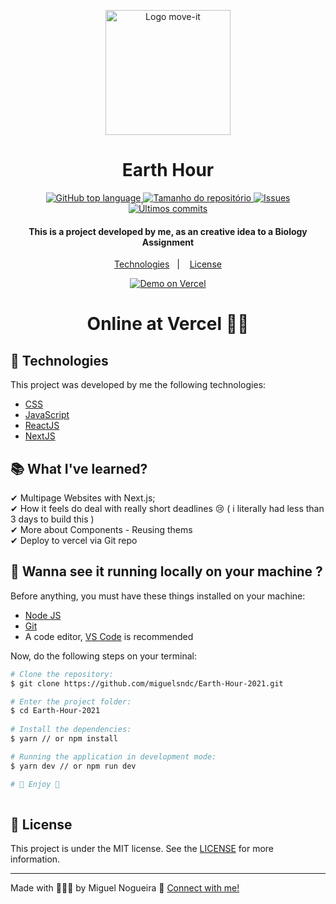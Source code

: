 <p align=center>
  <img src="https://res.cloudinary.com/db9t2jrhe/image/upload/v1616762448/worldwide_sgztzs.svg" alt="Logo move-it" width="200">
</p>

<h1 align="center">Earth Hour</h1>

<p align="center">
  <a href="#language">
    <img alt="GitHub top language" src="https://img.shields.io/github/languages/top/miguelsndc/Earth-Hour-2021">
  </a>
  
  <a href="#repository-size">
    <img src="https://img.shields.io/github/repo-size/miguelsndc/Earth-Hour-2021" alt="Tamanho do repositório">
  </a>

  <a href="https://github.com/miguelsndc/Earth-Hour-2021/issues">
    <img src="https://img.shields.io/bitbucket/issues-raw/miguelsndc/Earth-Hour-2021" alt="Issues">
  </a>
  
  <a href="https://github.com/miguelsndc/Earth-Hour-2021/graphs/commit-activity">
    <img src="https://img.shields.io/github/last-commit/miguelsndc/Earth-Hour-2021" alt="Últimos commits">
  </a>
  
</p>

<h4 align="center">
 This is a project developed by me, as an creative idea to a Biology Assignment
</h4>

<p align="center">
  <a href="#rocket-technologies">Technologies</a>&nbsp;&nbsp;&nbsp;|&nbsp;&nbsp;&nbsp;
  <a href="#memo-license">License</a>
</p>

<p align="center">
  <a href="https://hora-do-planeta-2021.vercel.app/" target="_blank">
    <img alt="Demo on Vercel" src="https://res.cloudinary.com/dx3vxwusq/image/upload/v1613186216/vercel-deploy_x5v2jc.png">
  </a>
  
<h1 align="center">
  Online at Vercel ☝🏽
</h1>

## 🚀 Technologies 
This project was developed by me the following technologies:

- [CSS](https://www.w3schools.com/css/)
- [JavaScript](https://www.w3schools.com/js/DEFAULT.asp)
- [ReactJS](https://reactjs.org)
- [NextJS](https://nextjs.org)

## 📚 What I've learned?

✔ Multipage Websites with Next.js;<br>
✔ How it feels do deal with really short deadlines :cry: ( i literally had less than 3 days to build this )<br>
✔ More about Components - Reusing thems<br>
✔ Deploy to vercel via Git repo<br>

## :rocket: Wanna see it running locally on your machine ?

Before anything, you must have these things installed on your machine:
- [Node JS](https://nodejs.org/en/)
- [Git](https://git-scm.com/)
- A code editor, [VS Code](https://code.visualstudio.com/) is recommended

Now, do the following steps on your terminal:

```bash
# Clone the repository:
$ git clone https://github.com/miguelsndc/Earth-Hour-2021.git

# Enter the project folder:
$ cd Earth-Hour-2021
  
# Install the dependencies:
$ yarn // or npm install

# Running the application in development mode:
$ yarn dev // or npm run dev

# 💖 Enjoy 💖
  
```

## 📝 License

This project is under the MIT license. See the [LICENSE](https://github.com/miguelsndc/moveit/blob/main/LICENSE.md) for more information.

---

Made with 👨🏽‍💻 by Miguel Nogueira 💖  [Connect with me!](https://www.linkedin.com/in/miguel-nogueira-a5a28a1b5/)
